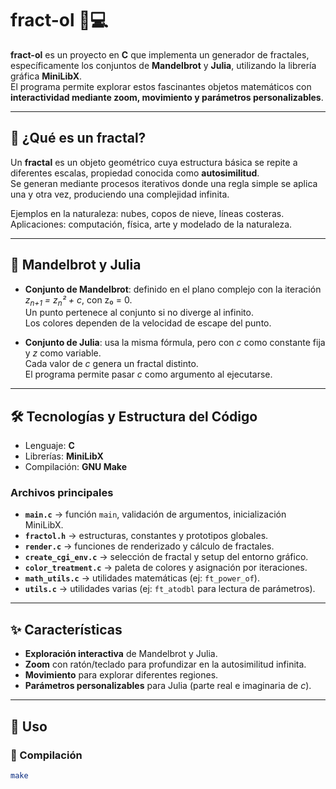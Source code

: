 # fract-ol 🎨💻

**fract-ol** es un proyecto en **C** que implementa un generador de fractales, específicamente los conjuntos de **Mandelbrot** y **Julia**, utilizando la librería gráfica **MiniLibX**.  
El programa permite explorar estos fascinantes objetos matemáticos con **interactividad mediante zoom, movimiento y parámetros personalizables**.

---

## 🌌 ¿Qué es un fractal?
Un **fractal** es un objeto geométrico cuya estructura básica se repite a diferentes escalas, propiedad conocida como **autosimilitud**.  
Se generan mediante procesos iterativos donde una regla simple se aplica una y otra vez, produciendo una complejidad infinita.  

Ejemplos en la naturaleza: nubes, copos de nieve, líneas costeras.  
Aplicaciones: computación, física, arte y modelado de la naturaleza.

---

## 🔬 Mandelbrot y Julia
- **Conjunto de Mandelbrot**: definido en el plano complejo con la iteración  
  *z<sub>n+1</sub> = z<sub>n</sub>² + c*, con z₀ = 0.  
  Un punto pertenece al conjunto si no diverge al infinito.  
  Los colores dependen de la velocidad de escape del punto.

- **Conjunto de Julia**: usa la misma fórmula, pero con *c* como constante fija y *z* como variable.  
  Cada valor de *c* genera un fractal distinto.  
  El programa permite pasar *c* como argumento al ejecutarse.

---

## 🛠️ Tecnologías y Estructura del Código
- Lenguaje: **C**
- Librerías: **MiniLibX**
- Compilación: **GNU Make**

### Archivos principales
- **`main.c`** → función `main`, validación de argumentos, inicialización MiniLibX.  
- **`fractol.h`** → estructuras, constantes y prototipos globales.  
- **`render.c`** → funciones de renderizado y cálculo de fractales.  
- **`create_cgi_env.c`** → selección de fractal y setup del entorno gráfico.  
- **`color_treatment.c`** → paleta de colores y asignación por iteraciones.  
- **`math_utils.c`** → utilidades matemáticas (ej: `ft_power_of`).  
- **`utils.c`** → utilidades varias (ej: `ft_atodbl` para lectura de parámetros).  

---

## ✨ Características
- **Exploración interactiva** de Mandelbrot y Julia.  
- **Zoom** con ratón/teclado para profundizar en la autosimilitud infinita.  
- **Movimiento** para explorar diferentes regiones.  
- **Parámetros personalizables** para Julia (parte real e imaginaria de *c*).  

---

## 🚀 Uso

### 🔧 Compilación
```bash
make
